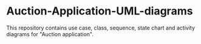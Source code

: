 # Auction-Application-UML-diagrams
This repository contains use case, class, sequence, state chart and activity diagrams for "Auction application".
